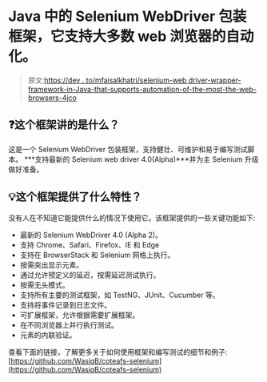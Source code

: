 # Java 中的 Selenium WebDriver 包装框架，它支持大多数 web 浏览器的自动化。

> 原文:[https://dev . to/mfaisalkhatri/selenium-web driver-wrapper-framework-in-Java-that-supports-automation-of-the-most-the-web-browsers-4jco](https://dev.to/mfaisalkhatri/selenium-webdriver-wrapper-framework-in-java-which-supports-automation-of-most-of-the-web-browsers-4jco)

## [](#question-what-is-this-framework-about)❓这个框架讲的是什么？

这是一个 Selenium WebDriver 包装框架，支持健壮、可维护和易于编写测试脚本。 ***支持最新的 Selenium web driver 4.0(Alpha)***并为主 Selenium 升级做好准备。

## [](#bulb-what-features-does-this-framework-offer)💡这个框架提供了什么特性？

没有人在不知道它能提供什么的情况下使用它。该框架提供的一些关键功能如下:

*   最新的 Selenium WebDriver 4.0 (Alpha 2)。
*   支持 Chrome、Safari、Firefox、IE 和 Edge
*   支持在 BrowserStack 和 Selenium 网格上执行。
*   按需突出显示元素。
*   通过允许预定义的延迟，按需延迟测试执行。
*   按需无头模式。
*   支持所有主要的测试框架，如 TestNG、JUnit、Cucumber 等。
*   支持将事件记录到日志文件。
*   可扩展框架，允许根据需要扩展框架。
*   在不同浏览器上并行执行测试。
*   元素的内联验证。

查看下面的链接，了解更多关于如何使用框架和编写测试的细节和例子:
[https://github.com/WasiqB/coteafs-selenium](https://github.com/WasiqB/coteafs-selenium)